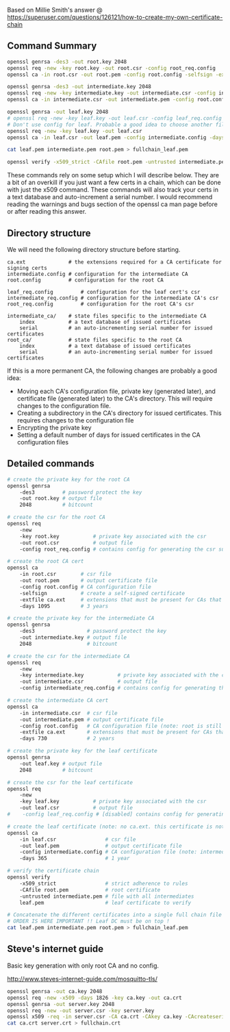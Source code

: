 Based on Millie Smith's answer @ https://superuser.com/questions/126121/how-to-create-my-own-certificate-chain

## Command Summary

```bash
openssl genrsa -des3 -out root.key 2048
openssl req -new -key root.key -out root.csr -config root_req.config
openssl ca -in root.csr -out root.pem -config root.config -selfsign -extfile ca.ext -days 1095

openssl genrsa -des3 -out intermediate.key 2048
openssl req -new -key intermediate.key -out intermediate.csr -config intermediate_req.config
openssl ca -in intermediate.csr -out intermediate.pem -config root.config -extfile ca.ext -days 730

openssl genrsa -out leaf.key 2048
# openssl req -new -key leaf.key -out leaf.csr -config leaf_req.config
# Don't use config for leaf. Probable a good idea to choose another filename too
openssl req -new -key leaf.key -out leaf.csr
openssl ca -in leaf.csr -out leaf.pem -config intermediate.config -days 365

cat leaf.pem intermediate.pem root.pem > fullchain_leaf.pem

openssl verify -x509_strict -CAfile root.pem -untrusted intermediate.pem leaf.pem
```

These commands rely on some setup which I will describe below. They are a bit of an overkill if you just want a few certs in a chain, which can be done with just the x509 command. These commands will also track your certs in a text database and auto-increment a serial number. I would recommend reading the warnings and bugs section of the openssl ca man page before or after reading this answer.

## Directory structure

We will need the following directory structure before starting.

```
ca.ext              # the extensions required for a CA certificate for signing certs
intermediate.config # configuration for the intermediate CA
root.config         # configuration for the root CA

leaf_req.config         # configuration for the leaf cert's csr
intermediate_req.config # configuration for the intermediate CA's csr
root_req.config         # configuration for the root CA's csr

intermediate_ca/    # state files specific to the intermediate CA
    index           # a text database of issued certificates
    serial          # an auto-incrementing serial number for issued certificates
root_ca/            # state files specific to the root CA
    index           # a text database of issued certificates
    serial          # an auto-incrementing serial number for issued certificates
```

If this is a more permanent CA, the following changes are probably a good idea:

- Moving each CA's configuration file, private key (generated later), and certificate file (generated later) to the CA's directory. This will require changes to the configuration file.
- Creating a subdirectory in the CA's directory for issued certificates. This requires changes to the configuration file
- Encrypting the private key
- Setting a default number of days for issued certificates in the CA configuration files

## Detailed commands

```bash
# create the private key for the root CA
openssl genrsa 
    -des3         # password protect the key
    -out root.key # output file
    2048          # bitcount

# create the csr for the root CA
openssl req 
    -new 
    -key root.key           # private key associated with the csr
    -out root.csr           # output file
    -config root_req.config # contains config for generating the csr such as the distinguished name

# create the root CA cert
openssl ca 
    -in root.csr        # csr file
    -out root.pem       # output certificate file
    -config root.config # CA configuration file
    -selfsign           # create a self-signed certificate
    -extfile ca.ext     # extensions that must be present for CAs that sign certificates
    -days 1095          # 3 years

# create the private key for the intermediate CA
openssl genrsa 
    -des3                 # password protect the key
    -out intermediate.key # output file
    2048                  # bitcount

# create the csr for the intermediate CA
openssl req 
    -new 
    -key intermediate.key           # private key associated with the csr
    -out intermediate.csr           # output file
    -config intermediate_req.config # contains config for generating the csr such as the distinguished name

# create the intermediate CA cert
openssl ca 
    -in intermediate.csr  # csr file
    -out intermediate.pem # output certificate file
    -config root.config   # CA configuration file (note: root is still issuing)
    -extfile ca.ext       # extensions that must be present for CAs that sign certificates
    -days 730             # 2 years

# create the private key for the leaf certificate
openssl genrsa 
    -out leaf.key # output file
    2048          # bitcount

# create the csr for the leaf certificate
openssl req 
    -new 
    -key leaf.key           # private key associated with the csr
    -out leaf.csr           # output file
#    -config leaf_req.config # [disabled] contains config for generating the csr such as the distinguished name

# create the leaf certificate (note: no ca.ext. this certificate is not a CA)
openssl ca 
    -in leaf.csr                # csr file
    -out leaf.pem               # output certificate file
    -config intermediate.config # CA configuration file (note: intermediate is issuing)
    -days 365                   # 1 year

# verify the certificate chain
openssl verify 
    -x509_strict                # strict adherence to rules
    -CAfile root.pem            # root certificate
    -untrusted intermediate.pem # file with all intermediates
    leaf.pem                    # leaf certificate to verify

# Concatenate the different certificates into a single full chain file
# ORDER IS HERE IMPORTANT !! Leaf DC must be on top !
cat leaf.pem intermediate.pem root.pem > fullchain_leaf.pem
```

## Steve's internet guide

Basic key generation with only root CA and no config.

http://www.steves-internet-guide.com/mosquitto-tls/

```bash
openssl genrsa -out ca.key 2048
openssl req -new -x509 -days 1826 -key ca.key -out ca.crt
openssl genrsa -out server.key 2048
openssl req -new -out server.csr -key server.key
openssl x509 -req -in server.csr -CA ca.crt -CAkey ca.key -CAcreateserial -out server.crt -days 360
cat ca.crt server.crt > fullchain.crt
```